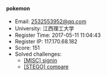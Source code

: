 #### pokemon  

* Email: 2532553952@qq.com  
* University: 江西理工大学  
* Register Time: 2017-05-11 11:04:43  
* Register IP: 117.170.68.182  
* Score: 151  
* Solved challenges: 
  * [[MISC] signin](https://github.com/SniperOJ/Challenges/blob/master/misc/signin.json)  
  * [[STEGO] compare](https://github.com/SniperOJ/Challenges/blob/master/stego/compare.json)  
